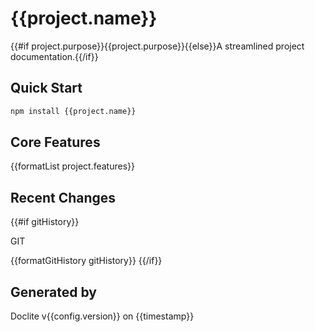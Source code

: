 # {{project.name}}

{{#if project.purpose}}{{project.purpose}}{{else}}A streamlined project documentation.{{/if}}

## Quick Start

```bash
npm install {{project.name}}

```
## Core Features

{{formatList project.features}}

## Recent Changes

{{#if gitHistory}}

GIT

{{formatGitHistory gitHistory}}
{{/if}}

## Generated by

Doclite v{{config.version}} on {{timestamp}}

```
